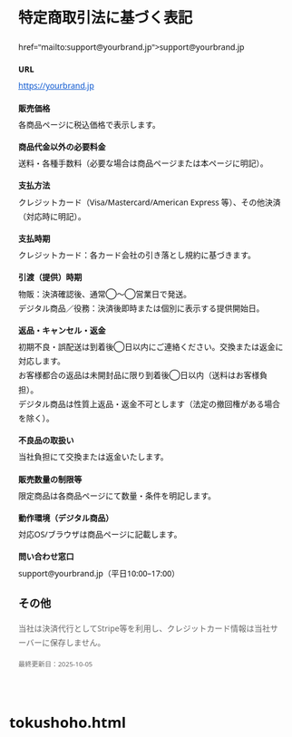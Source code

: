 <!doctype html> <html lang="ja"> <head> <meta charset="utf-8" /> <meta name="viewport" content="width=device-width, initial-scale=1" /> <title>特定商取引法に基づく表記 | YOUR BRAND</title> <meta name="description" content="YOUR BRANDの特定商取引法に基づく表記ページです。事業者情報、価格、支払方法、引渡時期、返品・返金、連絡先等を掲載しています。"> <style> body { font-family: system-ui, -apple-system, "Noto Sans JP", sans-serif; line-height: 1.8; margin: 0; color: #111; } main { max-width: 900px; margin: auto; padding: 24px 16px 48px; } h1 { font-size: 1.6rem; margin: 8px 0 16px; } h2 { font-size: 1.2rem; margin: 24px 0 8px; } dl { margin: 0; } dt { font-weight: 600; margin-top: 14px; } dd { margin: 4px 0 0 0; } small { color: #555; } a { color: #0b57d0; } .muted { color: #666; } @media (max-width: 640px){ body{ font-size: 16px; } } </style> </head> <body> <main> <h1>特定商取引法に基づく表記</h1> <dl> href="mailto:support@yourbrand.jp">support@yourbrand.jp</a></dd> <dt>URL</dt><dd><a href="https://yourbrand.jp">https://yourbrand.jp</a></dd> <dt>販売価格</dt><dd>各商品ページに税込価格で表示します。</dd> <dt>商品代金以外の必要料金</dt><dd>送料・各種手数料（必要な場合は商品ページまたは本ページに明記）。</dd> <dt>支払方法</dt><dd>クレジットカード（Visa/Mastercard/American Express 等）、その他決済（対応時に明記）。</dd> <dt>支払時期</dt><dd>クレジットカード：各カード会社の引き落とし規約に基づきます。</dd> <dt>引渡（提供）時期</dt> <dd>物販：決済確認後、通常◯〜◯営業日で発送。<br>デジタル商品／役務：決済後即時または個別に表示する提供開始日。</dd> <dt>返品・キャンセル・返金</dt> <dd>初期不良・誤配送は到着後◯日以内にご連絡ください。交換または返金に対応します。<br> お客様都合の返品は未開封品に限り到着後◯日以内（送料はお客様負担）。<br> デジタル商品は性質上返品・返金不可とします（法定の撤回権がある場合を除く）。</dd> <dt>不良品の取扱い</dt><dd>当社負担にて交換または返金いたします。</dd> <dt>販売数量の制限等</dt><dd>限定商品は各商品ページにて数量・条件を明記します。</dd> <dt>動作環境（デジタル商品）</dt><dd>対応OS/ブラウザは商品ページに記載します。</dd> <dt>問い合わせ窓口</dt><dd>support@yourbrand.jp（平日10:00–17:00）</dd> </dl> <h2>その他</h2> <p class="muted">当社は決済代行としてStripe等を利用し、クレジットカード情報は当社サーバーに保存しません。</p> <p><small class="muted">最終更新日：2025-10-05</small></p> </main> </body> </html>
# tokushoho.html
